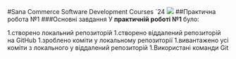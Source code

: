 #Sana Commerce Software Development Courses `24
![](https://upload.wikimedia.org/wikipedia/commons/0/08/Sana_Commerce_Logo.png)
##Практична робота №1
###Основні завдання
У **практичній роботі №1** було:

1.створено локальний репозиторій
1.створено віддалений репозиторій на GitHub
1.зроблено коміти у локальному репозиторії
1.вивантажено усі коміти з локального у віддалений репозиторій
1.Використані команди Git
